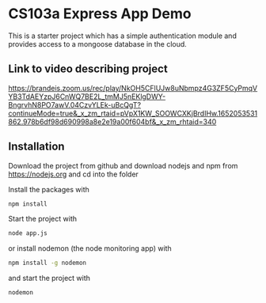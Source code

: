 # CS103a Express App Demo

This is a starter project which has a simple authentication module 
and provides access to a mongoose database in the cloud.

## Link to video describing project

https://brandeis.zoom.us/rec/play/NkOH5CFlUJw8uNbmpz4G3ZF5CyPmqVYB3TdAEYzpJ6CnWQ7BE2L_tmMJ5nEKlgDWY-BngrvhN8PO7awV.04CzvYLEk-uBcQgT?continueMode=true&_x_zm_rtaid=pVpX1KW_SOOWCXKjBrdIHw.1652053531862.978b6df98d690998a8e2e19a00f604bf&_x_zm_rhtaid=340
## Installation
Download the project from github and download nodejs and npm from https://nodejs.org
and cd into the folder

Install the packages with
``` bash
npm install
```
Start the project with
``` bash
node app.js
```
or install nodemon (the node monitoring app) with
``` bash
npm install -g nodemon
```
and start the project with
``` bash
nodemon
```

